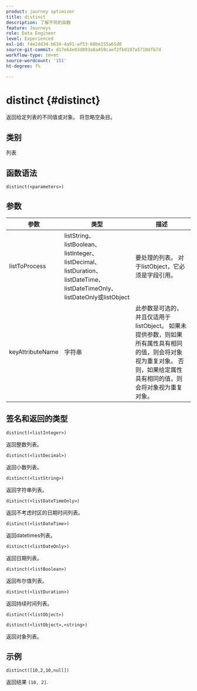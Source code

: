 ```yaml
---
product: journey optimizer
title: distinct
description: 了解不同的函数
feature: Journeys
role: Data Engineer
level: Experienced
exl-id: f4e2dd34-b634-4a91-af53-60be155a65d0
source-git-commit: d17e64e03d093a8a459caef2fb0197a5710dfb7d
workflow-type: tm+mt
source-wordcount: '151'
ht-degree: 7%

---
```


# distinct {#distinct}

返回给定列表的不同值或对象。 将忽略空条目。

## 类别

列表

## 函数语法

`distinct(<parameters>)`

## 参数

| 参数 | 类型 | 描述 |
|-----------|------------------|------------------|
| listToProcess | listString、listBoolean、listInteger、listDecimal、listDuration、listDateTime、listDateTimeOnly、listDateOnly或listObject | 要处理的列表。 对于listObject，它必须是字段引用。 |
| keyAttributeName | 字符串 | 此参数是可选的，并且仅适用于listObject。 如果未提供参数，则如果所有属性具有相同的值，则会将对象视为重复对象。 否则，如果给定属性具有相同的值，则会将对象视为重复对象。 |

## 签名和返回的类型

`distinct(<listInteger>)`

返回整数列表。

`distinct(<listDecimal>)`

返回小数列表。

`distinct(<listString>)`

返回字符串列表。

`distinct(<listDateTimeOnly>)`

返回不考虑时区的日期时间列表。

`distinct(<listDateTime>)`

返回datetimes列表。

`distinct(<listDateOnly>)`

返回日期列表。

`distinct(<listBoolean>)`

返回布尔值列表。

`distinct(<listDuration>)`

返回持续时间列表。

`distinct(<listObject>)`

`distinct(<listObject>,<string>)`

返回对象列表。


## 示例

`distinct([10,2,10,null])`

返回结果 `[10, 2]`.

